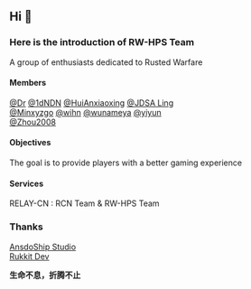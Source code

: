 ## Hi 👋
### Here is the introduction of RW-HPS Team
A group of enthusiasts dedicated to Rusted Warfare  

#### Members
[@Dr](https://github.com/deng-rui)  [@1dNDN](https://github.com/1dNDN)  [@HuiAnxiaoxing](https://github.com/HuiAnxiaoxing)  [@JDSA Ling](https://github.com/LingASDJ)  
[@Minxyzgo](https://github.com/Minxyzgo)  [@wihn](https://github.com/wihn2021)  [@wunameya](https://github.com/wunameya)  [@yiyun](https://github.com/yiyungent)  
[@Zhou2008](https://github.com/493505110)  
#### Objectives
The goal is to provide players with a better gaming experience 


#### Services
RELAY-CN : RCN Team & RW-HPS Team

### Thanks
[AnsdoShip Studio](https://github.com/AnsdoShip)  
[Rukkit Dev](https://github.com/RukkitDev)


**生命不息，折腾不止**
